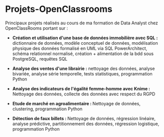 # Projets-OpenClassrooms
Principaux projets réalisés au cours de ma formation de Data Analyst chez OpenClassRooms portant sur :

- <b>Création et utilisation d'une base de données immobilière avec SQL :</b> dictionnaire de données, modèle conceptuel de données, modélisation physique des données formalisé en UML via SQL PowerArchitect, schéma relationnel normalisé, création + alimentation de la bdd sous PostgreSQL, requêtes SQL

- <b>Analyse des ventes d'une librairie :</b> nettoyage des données, analyse bivariée, analyse série temporelle, tests statistiques, programmation Python

- <b>Analyse des indicateurs de l'égalité femme-homme avec Knime : </b>Nettoyage des données, collecte des données avec respect du RGPD

- <b>Etude de marché en agroalimentaire : </b>Nettoyage de données, clustering, programmation Python

- <b>Détection de faux billets : </b>Nettoyage de données, régression linéaire, analyse prédictive, partitionnement des données, régression logistique, programmation Python
